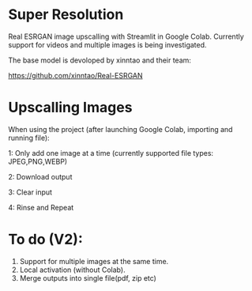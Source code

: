 # Super Resolution
Real ESRGAN image upscalling with Streamlit in Google Colab.
Currently support for videos and multiple images is being investigated.

The base model is devoloped by xinntao and their team:

https://github.com/xinntao/Real-ESRGAN

# Upscalling Images
When using the project (after launching Google Colab, importing and running file):

1: Only add one image at a time (currently supported file types: JPEG,PNG,WEBP)

2: Download output 

3: Clear input 

4: Rinse and Repeat

# To do (V2):
1. Support for multiple images at the same time.
2. Local activation (without Colab).
3. Merge outputs into single file(pdf, zip etc)
